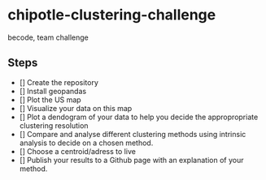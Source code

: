 # chipotle-clustering-challenge
becode, team challenge



## Steps
- [] Create the repository
- [] Install geopandas
- [] Plot the US map
- [] Visualize your data on this map
- [] Plot a dendogram of your data to help you decide the appropropriate clustering resolution
- [] Compare and analyse different clustering methods using intrinsic analysis to decide on a chosen method.
- [] Choose a centroid/adress to live
- [] Publish your results to a Github page with an explanation of your method.
